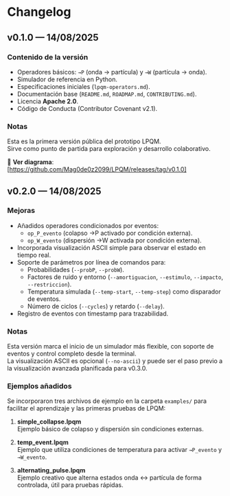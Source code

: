 # Changelog

## v0.1.0 — 14/08/2025

### Contenido de la versión
- Operadores básicos: `→P` (onda → partícula) y `→W` (partícula → onda).
- Simulador de referencia en Python.
- Especificaciones iniciales (`lpqm-operators.md`).
- Documentación base (`README.md`, `ROADMAP.md`, `CONTRIBUTING.md`).
- Licencia **Apache 2.0**.
- Código de Conducta (Contributor Covenant v2.1).

### Notas
Esta es la primera versión pública del prototipo LPQM.  
Sirve como punto de partida para exploración y desarrollo colaborativo.

📄 **Ver diagrama**: [https://github.com/Mag0de0z2099/LPQM/releases/tag/v0.1.0]

## v0.2.0 — 14/08/2025

### Mejoras
- Añadidos operadores condicionados por eventos:
  - `op_P_evento` (colapso →P activado por condición externa).
  - `op_W_evento` (dispersión →W activada por condición externa).
- Incorporada visualización ASCII simple para observar el estado en tiempo real.
- Soporte de parámetros por línea de comandos para:
  - Probabilidades (`--probP`, `--probW`).
  - Factores de ruido y entorno (`--amortiguacion`, `--estimulo`, `--impacto`, `--restriccion`).
  - Temperatura simulada (`--temp-start`, `--temp-step`) como disparador de eventos.
  - Número de ciclos (`--cycles`) y retardo (`--delay`).
- Registro de eventos con timestamp para trazabilidad.

### Notas
Esta versión marca el inicio de un simulador más flexible, con soporte de eventos y control completo desde la terminal.  
La visualización ASCII es opcional (`--no-ascii`) y puede ser el paso previo a la visualización avanzada planificada para v0.3.0.

### Ejemplos añadidos
Se incorporaron tres archivos de ejemplo en la carpeta `examples/` para facilitar el aprendizaje y las primeras pruebas de LPQM:

1. **simple_collapse.lpqm**  
   Ejemplo básico de colapso y dispersión sin condiciones externas.

2. **temp_event.lpqm**  
   Ejemplo que utiliza condiciones de temperatura para activar `→P_evento` y `→W_evento`.

3. **alternating_pulse.lpqm**  
   Ejemplo creativo que alterna estados onda ↔ partícula de forma controlada, útil para pruebas rápidas.
